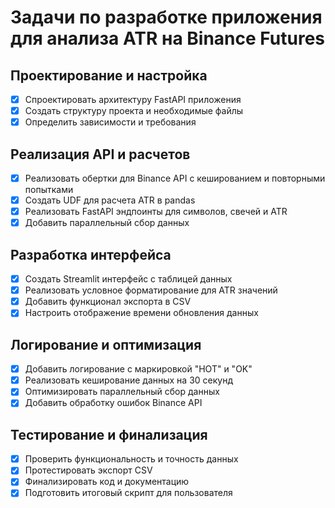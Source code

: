 # Задачи по разработке приложения для анализа ATR на Binance Futures

## Проектирование и настройка
- [x] Спроектировать архитектуру FastAPI приложения
- [x] Создать структуру проекта и необходимые файлы
- [x] Определить зависимости и требования

## Реализация API и расчетов
- [x] Реализовать обертки для Binance API с кешированием и повторными попытками
- [x] Создать UDF для расчета ATR в pandas
- [x] Реализовать FastAPI эндпоинты для символов, свечей и ATR
- [x] Добавить параллельный сбор данных

## Разработка интерфейса
- [x] Создать Streamlit интерфейс с таблицей данных
- [x] Реализовать условное форматирование для ATR значений
- [x] Добавить функционал экспорта в CSV
- [x] Настроить отображение времени обновления данных

## Логирование и оптимизация
- [x] Добавить логирование с маркировкой "HOT" и "OK"
- [x] Реализовать кеширование данных на 30 секунд
- [x] Оптимизировать параллельный сбор данных
- [x] Добавить обработку ошибок Binance API

## Тестирование и финализация
- [x] Проверить функциональность и точность данных
- [x] Протестировать экспорт CSV
- [x] Финализировать код и документацию
- [x] Подготовить итоговый скрипт для пользователя
